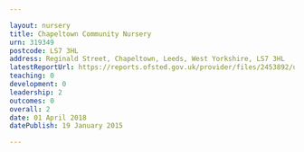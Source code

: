 ```yaml
---

layout: nursery
title: Chapeltown Community Nursery
urn: 319349
postcode: LS7 3HL
address: Reginald Street, Chapeltown, Leeds, West Yorkshire, LS7 3HL
latestReportUrl: https://reports.ofsted.gov.uk/provider/files/2453892/urn/319349.pdf
teaching: 0
development: 0
leadership: 2
outcomes: 0
overall: 2
date: 01 April 2018 
datePublish: 19 January 2015

---
```

